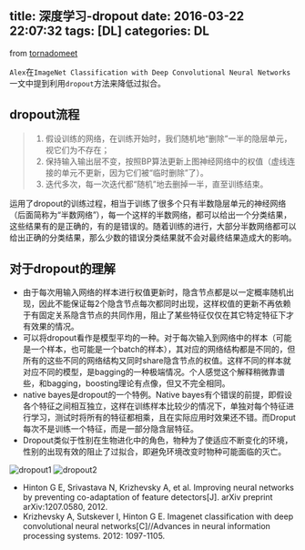 title: 深度学习-dropout
date: 2016-03-22 22:07:32
tags: [DL]
categories: DL
---

from [tornadomeet][1] 

`Alex`在`ImageNet Classification with Deep Convolutional Neural Networks`一文中提到利用`dropout`方法来降低过拟合。

## dropout流程

> 1. 假设训练的网络，在训练开始时，我们随机地“删除”一半的隐层单元，视它们为不存在；
> 2.  保持输入输出层不变，按照BP算法更新上图神经网络中的权值（虚线连接的单元不更新，因为它们被“临时删除”了）。
> 3. 迭代多次，每一次迭代都“随机”地去删掉一半，直至训练结束。

运用了dropout的训练过程，相当于训练了很多个只有半数隐层单元的神经网络（后面简称为“半数网络”），每一个这样的半数网络，都可以给出一个分类结果，这些结果有的是正确的，有的是错误的。随着训练的进行，大部分半数网络都可以给出正确的分类结果，那么少数的错误分类结果就不会对最终结果造成大的影响。


## 对于dropout的理解

* 由于每次用输入网络的样本进行权值更新时，隐含节点都是以一定概率随机出现，因此不能保证每2个隐含节点每次都同时出现，这样权值的更新不再依赖于有固定关系隐含节点的共同作用，阻止了某些特征仅仅在其它特定特征下才有效果的情况。
* 可以将dropout看作是模型平均的一种。对于每次输入到网络中的样本（可能是一个样本，也可能是一个batch的样本），其对应的网络结构都是不同的，但所有的这些不同的网络结构又同时share隐含节点的权值。这样不同的样本就对应不同的模型，是bagging的一种极端情况。个人感觉这个解释稍微靠谱些，和bagging，boosting理论有点像，但又不完全相同。
* native bayes是dropout的一个特例。Native bayes有个错误的前提，即假设各个特征之间相互独立，这样在训练样本比较少的情况下，单独对每个特征进行学习，测试时将所有的特征都相乘，且在实际应用时效果还不错。而Droput每次不是训练一个特征，而是一部分隐含层特征。
* Dropout类似于性别在生物进化中的角色，物种为了使适应不断变化的环境，性别的出现有效的阻止了过拟合，即避免环境改变时物种可能面临的灭亡。




![dropout1][2]
![dropout2][3]


  * Hinton G E, Srivastava N, Krizhevsky A, et al. Improving neural networks by preventing co-adaptation of feature detectors[J]. arXiv preprint arXiv:1207.0580, 2012.
  * Krizhevsky A, Sutskever I, Hinton G E. Imagenet classification with deep convolutional neural networks[C]//Advances in neural information processing systems. 2012: 1097-1105.


  [1]: http://www.cnblogs.com/tornadomeet/p/3258122.html
  [2]: http://7xlbd9.com1.z0.glb.clouddn.com/hsh_blog_dropout1.png
  [3]: http://7xlbd9.com1.z0.glb.clouddn.com/hsh_blog_dropout2.png
